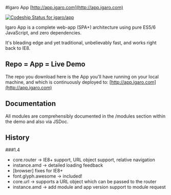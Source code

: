 #Igaro App [http://app.igaro.com](http://app.igaro.com)

[ ![Codeship Status for igaro/app](https://codeship.com/projects/d521e620-04a0-0133-19ae-1a88c4115bd9/status?branch=master)](https://codeship.com/projects/89386)

Igaro App is a complete web-app (SPA+) architecture using pure ES5/6 JavaScript, and zero dependencies.

It's bleading edge and yet traditional, unbelievably fast, and works right back to IE8.

## Repo = App = Live Demo

The repo you download here is the App you'll have running on your local machine, and which is continuously deployed to: [http://app.igaro.com](http://app.igaro.com)

## Documentation

All modules are comprehensibly documented in the /modules section within the demo and also via JSDoc.

## History

###1.4
- core.router -> IE8+ support, URL object support, relative navigation
- instance.amd -> detailed loading feedback
- [browser] fixes for IE8+
- font.glyph.awesome -> included!
- core.url -> supports a URL object which can be passed to the router
- instance.amd -> add module and app version support to module request

